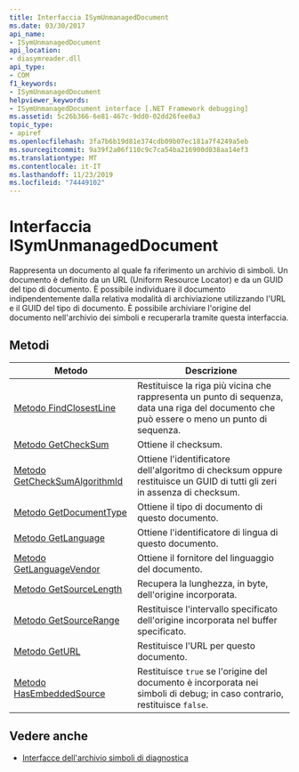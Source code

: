 ```yaml
---
title: Interfaccia ISymUnmanagedDocument
ms.date: 03/30/2017
api_name:
- ISymUnmanagedDocument
api_location:
- diasymreader.dll
api_type:
- COM
f1_keywords:
- ISymUnmanagedDocument
helpviewer_keywords:
- ISymUnmanagedDocument interface [.NET Framework debugging]
ms.assetid: 5c26b366-6e81-467c-9dd0-02dd26fee0a3
topic_type:
- apiref
ms.openlocfilehash: 3fa7b6b19d81e374cdb09b07ec181a7f4249a5eb
ms.sourcegitcommit: 9a39f2a06f110c9c7ca54ba216900d038aa14ef3
ms.translationtype: MT
ms.contentlocale: it-IT
ms.lasthandoff: 11/23/2019
ms.locfileid: "74449102"
---
```

# <a name="isymunmanageddocument-interface"></a>Interfaccia ISymUnmanagedDocument
Rappresenta un documento al quale fa riferimento un archivio di simboli. Un documento è definito da un URL (Uniform Resource Locator) e da un GUID del tipo di documento. È possibile individuare il documento indipendentemente dalla relativa modalità di archiviazione utilizzando l'URL e il GUID del tipo di documento. È possibile archiviare l'origine del documento nell'archivio dei simboli e recuperarla tramite questa interfaccia.  
  
## <a name="methods"></a>Metodi  
  
|Metodo|Descrizione|  
|------------|-----------------|  
|[Metodo FindClosestLine](../../../../docs/framework/unmanaged-api/diagnostics/isymunmanageddocument-findclosestline-method.md)|Restituisce la riga più vicina che rappresenta un punto di sequenza, data una riga del documento che può essere o meno un punto di sequenza.|  
|[Metodo GetCheckSum](../../../../docs/framework/unmanaged-api/diagnostics/isymunmanageddocument-getchecksum-method.md)|Ottiene il checksum.|  
|[Metodo GetCheckSumAlgorithmId](../../../../docs/framework/unmanaged-api/diagnostics/isymunmanageddocument-getchecksumalgorithmid-method.md)|Ottiene l'identificatore dell'algoritmo di checksum oppure restituisce un GUID di tutti gli zeri in assenza di checksum.|  
|[Metodo GetDocumentType](../../../../docs/framework/unmanaged-api/diagnostics/isymunmanageddocument-getdocumenttype-method.md)|Ottiene il tipo di documento di questo documento.|  
|[Metodo GetLanguage](../../../../docs/framework/unmanaged-api/diagnostics/isymunmanageddocument-getlanguage-method.md)|Ottiene l'identificatore di lingua di questo documento.|  
|[Metodo GetLanguageVendor](../../../../docs/framework/unmanaged-api/diagnostics/isymunmanageddocument-getlanguagevendor-method.md)|Ottiene il fornitore del linguaggio del documento.|  
|[Metodo GetSourceLength](../../../../docs/framework/unmanaged-api/diagnostics/isymunmanageddocument-getsourcelength-method.md)|Recupera la lunghezza, in byte, dell'origine incorporata.|  
|[Metodo GetSourceRange](../../../../docs/framework/unmanaged-api/diagnostics/isymunmanageddocument-getsourcerange-method.md)|Restituisce l'intervallo specificato dell'origine incorporata nel buffer specificato.|  
|[Metodo GetURL](../../../../docs/framework/unmanaged-api/diagnostics/isymunmanageddocument-geturl-method.md)|Restituisce l'URL per questo documento.|  
|[Metodo HasEmbeddedSource](../../../../docs/framework/unmanaged-api/diagnostics/isymunmanageddocument-hasembeddedsource-method.md)|Restituisce `true` se l'origine del documento è incorporata nei simboli di debug; in caso contrario, restituisce `false`.|  
  
## <a name="see-also"></a>Vedere anche

- [Interfacce dell'archivio simboli di diagnostica](../../../../docs/framework/unmanaged-api/diagnostics/diagnostics-symbol-store-interfaces.md)
